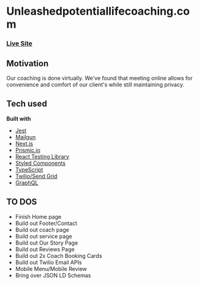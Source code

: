 # Unleashedpotentiallifecoaching.com

### [Live Site](https://www.unleashedpotentiallifecoaching.com/)

## Motivation

Our coaching is done virtually. We've found that meeting online allows for convenience and comfort of our client's while still maintaining privacy.

## Tech used

**Built with**

- [Jest](https://jestjs.io/)
- [Mailgun](https://www.mailgun.com/)
- [Next.js](https://nextjs.org/)
- [Prismic.io](https://prismic.io/)
- [React Testing Library](https://testing-library.com)
- [Styled Components](https://styled-components.com/)
- [TypeScript](https://www.typescriptlang.org/)
- [Twilio/Send Grid](https://www.twilio.com/sendgrid/email-api)
- [GraphQL](https://graphql.org/)


## TO DOS
- Finish Home page
- Build out Footer/Contact 
- Build out coach page
- Build out service page
- Build out Our Story Page
- Build out Reviews Page
- Build out 2x Coach Booking Cards
- Build out Twilio Email APIs
- Mobile Menu/Mobile Review
- Bring over JSON LD Schemas
